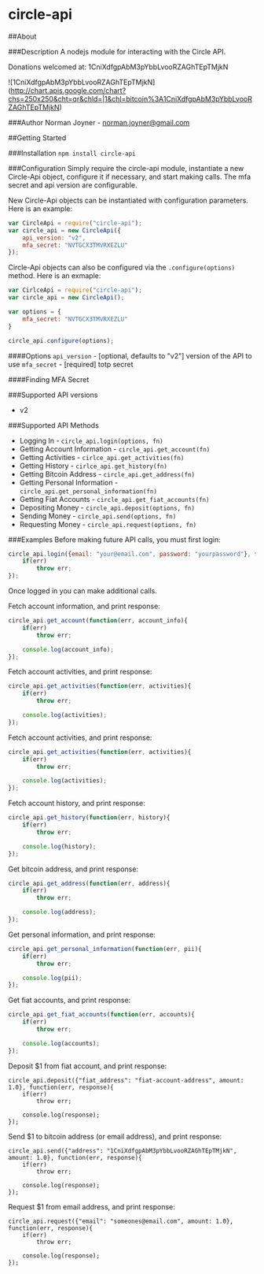 circle-api
====================

##About

###Description
A nodejs module for interacting with the Circle API.

Donations welcomed at: 1CniXdfgpAbM3pYbbLvooRZAGhTEpTMjkN

![1CniXdfgpAbM3pYbbLvooRZAGhTEpTMjkN]
(http://chart.apis.google.com/chart?chs=250x250&cht=qr&chld=|1&chl=bitcoin%3A1CniXdfgpAbM3pYbbLvooRZAGhTEpTMjkN)

###Author
Norman Joyner - norman.joyner@gmail.com

##Getting Started

###Installation
```npm install circle-api```

###Configuration
Simply require the circle-api module, instantiate a new Circle-Api object, configure it if necessary, and start making calls. The mfa secret and api version are configurable.

New Circle-Api objects can be instantiated with configuration parameters. Here is an example:
```javascript
var CircleApi = require("circle-api");
var circle_api = new CircleApi({
    api_version: "v2",
    mfa_secret: "NVTGCX3TMVRXEZLU"
});
```

Circle-Api objects can also be configured via the ```.configure(options)``` method. Here is an exmaple:
```javascript
var CirlceApi = require("circle-api");
var circle_api = new CircleApi();

var options = {
    mfa_secret: "NVTGCX3TMVRXEZLU"
}

circle_api.configure(options);
```

####Options
```api_version``` - [optional, defaults to "v2"] version of the API to use
```mfa_secret``` - [required] totp secret

####Finding MFA Secret

###Supported API versions
* v2

###Supported API Methods
* Logging In - ```circle_api.login(options, fn)```
* Getting Account Information - ```circle_api.get_account(fn)```
* Getting Activities - ```cirlce_api.get_activities(fn)```
* Getting History - ```cirlce_api.get_history(fn)```
* Getting Bitcoin Address - ```circle_api.get_address(fn)```
* Getting Personal Information - ```circle_api.get_personal_information(fn)```
* Getting Fiat Accounts - ```circle_api.get_fiat_accounts(fn)```
* Depositing Money - ```circle_api.deposit(options, fn)```
* Sending Money - ```circle_api.send(options, fn)```
* Requesting Money - ```circle_api.request(options, fn)```

###Examples
Before making future API calls, you must first login:
```javascript
circle_api.login({email: "your@email.com", password: "yourpassword"}, function(err){
    if(err)
        throw err;
});
```

Once logged in you can make additional calls.

Fetch account information, and print response:
```javascript
circle_api.get_account(function(err, account_info){
    if(err)
        throw err;

    console.log(account_info);
});
```

Fetch account activities, and print response:
```javascript
circle_api.get_activities(function(err, activities){
    if(err)
        throw err;

    console.log(activities);
});
```

Fetch account activities, and print response:
```javascript
circle_api.get_activities(function(err, activities){
    if(err)
        throw err;

    console.log(activities);
});
```

Fetch account history, and print response:
```javascript
circle_api.get_history(function(err, history){
    if(err)
        throw err;

    console.log(history);
});
```

Get bitcoin address, and print response:
```javascript
circle_api.get_address(function(err, address){
    if(err)
        throw err;

    console.log(address);
});
```

Get personal information, and print response:
```javascript
circle_api.get_personal_information(function(err, pii){
    if(err)
        throw err;

    console.log(pii);
});
```

Get fiat accounts, and print response:
```javascript
circle_api.get_fiat_accounts(function(err, accounts){
    if(err)
        throw err;

    console.log(accounts);
});
```

Deposit $1 from fiat account, and print response:
```
circle_api.deposit({"fiat_address": "fiat-account-address", amount: 1.0}, function(err, response){
    if(err)
        throw err;

    console.log(response);
});
```

Send $1 to bitcoin address (or email address), and print response:
```
circle_api.send({"address": "1CniXdfgpAbM3pYbbLvooRZAGhTEpTMjkN", amount: 1.0}, function(err, response){
    if(err)
        throw err;

    console.log(response);
});
```

Request $1 from email address, and print response:
```
circle_api.request({"email": "someones@email.com", amount: 1.0}, function(err, response){
    if(err)
        throw err;

    console.log(response);
});
```
